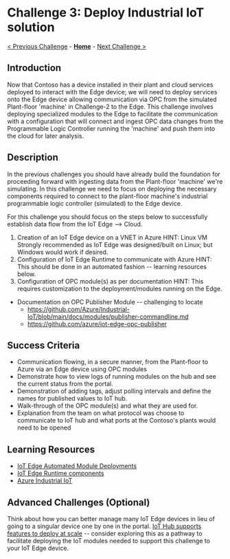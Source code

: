 # Challenge 3: Deploy Industrial IoT solution

[< Previous Challenge](./Challenge-02.md) - **[Home](../README.md)** - [Next Challenge >](./Challenge-04.md)

## Introduction
Now that Contoso has a device installed in their plant and cloud services deployed to interact with the Edge device; we will need to deploy services onto the Edge device allowing communication via OPC from the simulated Plant-floor 'machine' in Challenge-2 to the Edge.  This challenge involves deploying specialized modules to the Edge to facilitate the communication with a configuration that will connect and ingest OPC data changes from the Programmable Logic Controller running the 'machine' and push them into the cloud for later analysis.

## Description
In the previous challenges you should have already build the foundation for proceeding forward with ingesting data from the Plant-floor 'machine' we're simulating.  In this challenge we need to focus on deploying the necessary components required to connect to the plant-floor machine's industrial programmable logic controller (simulated) to the Edge device.

For this challenge you should focus on the steps below to successfully establish data flow from the IoT Edge --> Cloud.

1. Creation of an IoT Edge device on a VNET in Azure HINT: Linux VM Strongly recommended as IoT Edge was designed/built on Linux; but Windows would work if desired.
1. Configuration of IoT Edge Runtime to communicate with Azure HINT: This should be done in an automated fashion -- learning resources below.
1. Configuration of OPC module(s) as per documentation HINT: This requires customization to the deployment/modules running on the Edge.
 + Documentation on OPC Publisher Module -- challenging to locate
    - https://github.com/Azure/Industrial-IoT/blob/main/docs/modules/publisher-commandline.md
    - https://github.com/azure/iot-edge-opc-publisher


## Success Criteria
- Communication flowing, in a secure manner, from the Plant-floor to Azure via an Edge device using OPC modules
- Demonstrate how to view logs of running modules on the hub and see the current status from the portal.
- Demonstration of adding tags, adjust polling intervals and define the names for published values to IoT hub.
- Walk-through of the OPC module(s) and what they are used for.
- Explanation from the team on what protocol was choose to communicate to IoT hub and what ports at the Contoso's plants would need to be opened


## Learning Resources
* [IoT Edge Automated Module Deployments](https://docs.microsoft.com/en-us/azure/iot-edge/module-deployment-monitoring?view=iotedge-2018-06)
* [IoT Edge Runtime components ](https://docs.microsoft.com/en-us/azure/iot-edge/how-to-install-iot-edge?view=iotedge-2018-06&tabs=windows)
* [Azure Industrial IoT](https://azure.github.io/Industrial-IoT/)

## Advanced Challenges (Optional)
Think about how you can better manage many IoT Edge devices in lieu of going to a singular device one by one in the portal.  [IoT Hub supports features to deploy at scale](https://docs.microsoft.com/en-us/azure/iot-edge/how-to-deploy-at-scale?view=iotedge-2018-06) -- consider exploring this as a pathway to facilitate deploying the IoT modules needed to support this challenge to your IoT Edge device.
